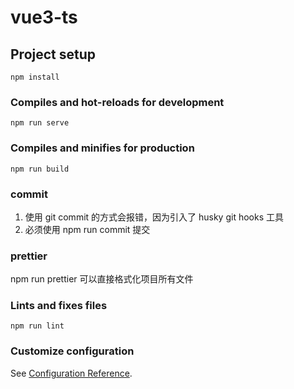 # vue3-ts

## Project setup

```
npm install
```

### Compiles and hot-reloads for development

```
npm run serve
```

### Compiles and minifies for production

```
npm run build
```

### commit

1. 使用 git commit 的方式会报错，因为引入了 husky git hooks 工具
2. 必须使用 npm run commit 提交

### prettier

npm run prettier 可以直接格式化项目所有文件

### Lints and fixes files

```
npm run lint
```

### Customize configuration

See [Configuration Reference](https://cli.vuejs.org/config/).

